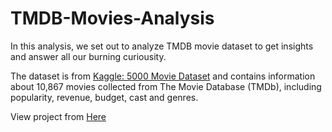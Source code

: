 # TMDB-Movies-Analysis
In this analysis, we set out to analyze TMDB movie dataset to get insights and answer all our burning curiousity. 

The dataset is from [Kaggle: 5000 Movie Dataset](https://www.kaggle.com/tmdb/tmdb-movie-metadata) and contains information about 10,867 movies collected from The Movie Database (TMDb), including popularity, revenue, budget, cast and genres. 

View project from [Here](https://github.com/Mennatullah-Fahmi/TMDB-Movies-Analysis/blob/0862ac7c61536666a54f3178af28f0ca9dd088b5/TMDB%20Movie%20Analysis.ipynb)
